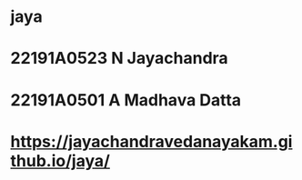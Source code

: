 # jaya
# 22191A0523 N Jayachandra
# 22191A0501 A Madhava Datta
# https://jayachandravedanayakam.github.io/jaya/
